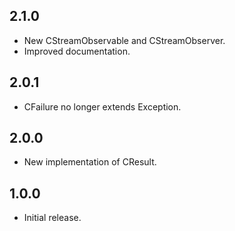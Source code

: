 ## 2.1.0
* New CStreamObservable and CStreamObserver.
* Improved documentation.

## 2.0.1
* CFailure no longer extends Exception.

## 2.0.0
* New implementation of CResult.

## 1.0.0
* Initial release.
